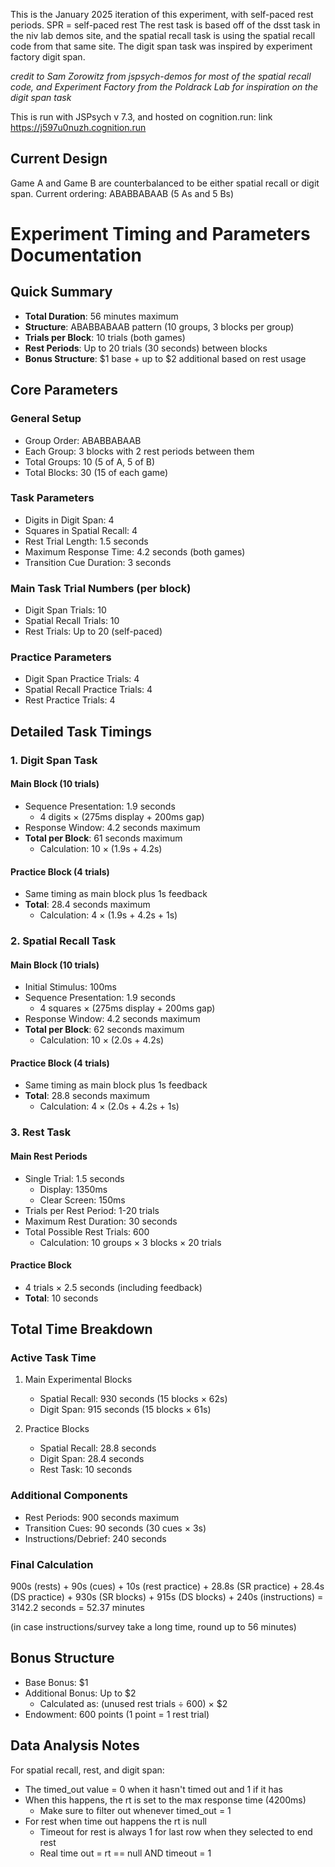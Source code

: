 This is the January 2025 iteration of this experiment, with self-paced rest periods. SPR = self-paced rest
The rest task is based off of the dsst task in the niv lab demos site, and the spatial recall task is using the spatial recall code from that same site.
The digit span task was inspired by experiment factory digit span.

*credit to Sam Zorowitz from jspsych-demos for most of the spatial recall code, and Experiment Factory from the Poldrack Lab for inspiration on the digit span task*

This is run with JSPsych v 7.3, and hosted on cognition.run: link https://j597u0nuzh.cognition.run

## Current Design
Game A and Game B are counterbalanced to be either spatial recall or digit span.
Current ordering: ABABBABAAB (5 As and 5 Bs)

# Experiment Timing and Parameters Documentation

## Quick Summary
- **Total Duration**: 56 minutes maximum
- **Structure**: ABABBABAAB pattern (10 groups, 3 blocks per group)
- **Trials per Block**: 10 trials (both games)
- **Rest Periods**: Up to 20 trials (30 seconds) between blocks
- **Bonus Structure**: $1 base + up to $2 additional based on rest usage

## Core Parameters

### General Setup
- Group Order: ABABBABAAB
- Each Group: 3 blocks with 2 rest periods between them
- Total Groups: 10 (5 of A, 5 of B)
- Total Blocks: 30 (15 of each game)

### Task Parameters
- Digits in Digit Span: 4
- Squares in Spatial Recall: 4
- Rest Trial Length: 1.5 seconds
- Maximum Response Time: 4.2 seconds (both games)
- Transition Cue Duration: 3 seconds

### Main Task Trial Numbers (per block)
- Digit Span Trials: 10
- Spatial Recall Trials: 10
- Rest Trials: Up to 20 (self-paced)

### Practice Parameters
- Digit Span Practice Trials: 4
- Spatial Recall Practice Trials: 4
- Rest Practice Trials: 4

## Detailed Task Timings

### 1. Digit Span Task

#### Main Block (10 trials)
- Sequence Presentation: 1.9 seconds
  - 4 digits × (275ms display + 200ms gap)
- Response Window: 4.2 seconds maximum
- **Total per Block**: 61 seconds maximum
  - Calculation: 10 × (1.9s + 4.2s)

#### Practice Block (4 trials)
- Same timing as main block plus 1s feedback
- **Total**: 28.4 seconds maximum
  - Calculation: 4 × (1.9s + 4.2s + 1s)

### 2. Spatial Recall Task

#### Main Block (10 trials)
- Initial Stimulus: 100ms
- Sequence Presentation: 1.9 seconds
  - 4 squares × (275ms display + 200ms gap)
- Response Window: 4.2 seconds maximum
- **Total per Block**: 62 seconds maximum
  - Calculation: 10 × (2.0s + 4.2s)

#### Practice Block (4 trials)
- Same timing as main block plus 1s feedback
- **Total**: 28.8 seconds maximum
  - Calculation: 4 × (2.0s + 4.2s + 1s)

### 3. Rest Task

#### Main Rest Periods
- Single Trial: 1.5 seconds
  - Display: 1350ms
  - Clear Screen: 150ms
- Trials per Rest Period: 1-20 trials
- Maximum Rest Duration: 30 seconds
- Total Possible Rest Trials: 600
  - Calculation: 10 groups × 3 blocks × 20 trials

#### Practice Block
- 4 trials × 2.5 seconds (including feedback)
- **Total**: 10 seconds

## Total Time Breakdown

### Active Task Time
1. Main Experimental Blocks
   - Spatial Recall: 930 seconds (15 blocks × 62s)
   - Digit Span: 915 seconds (15 blocks × 61s)

2. Practice Blocks
   - Spatial Recall: 28.8 seconds
   - Digit Span: 28.4 seconds
   - Rest Task: 10 seconds

### Additional Components
- Rest Periods: 900 seconds maximum
- Transition Cues: 90 seconds (30 cues × 3s)
- Instructions/Debrief: 240 seconds

### Final Calculation
900s (rests) +
90s (cues) +
10s (rest practice) +
28.8s (SR practice) +
28.4s (DS practice) +
930s (SR blocks) +
915s (DS blocks) +
240s (instructions)
= 3142.2 seconds
= 52.37 minutes

(in case instructions/survey take a long time, round up to 56 minutes)

## Bonus Structure
- Base Bonus: $1
- Additional Bonus: Up to $2
  - Calculated as: (unused rest trials ÷ 600) × $2
- Endowment: 600 points (1 point = 1 rest trial)

## Data Analysis Notes
For spatial recall, rest, and digit span:
- The timed_out value = 0 when it hasn't timed out and 1 if it has
- When this happens, the rt is set to the max response time (4200ms)
  - Make sure to filter out whenever timed_out = 1
- For rest when time out happens the rt is null
  - Timeout for rest is always 1 for last row when they selected to end rest
  - Real time out = rt == null AND timeout = 1